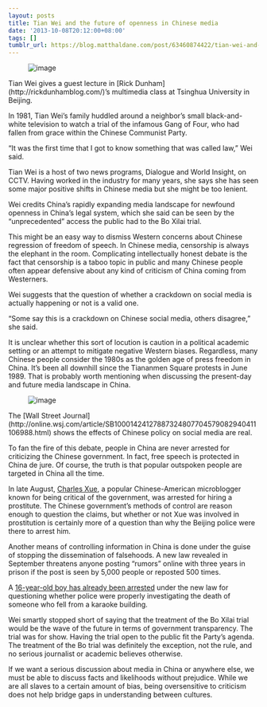 ```yaml
---
layout: posts
title: Tian Wei and the future of openness in Chinese media
date: '2013-10-08T20:12:00+08:00'
tags: []
tumblr_url: https://blog.matthaldane.com/post/63460874422/tian-wei-and-the-future-of-openness-in-chinese-media
---
```

<figure class="tmblr-full" data-orig-height="375" data-orig-width="500"><img alt="image" src="https://64.media.tumblr.com/f82d142e45654d1843c31a862f916b29/fd8bc473210a55da-4a/s540x810/3930eec4a2ca7fb28da39fa6bc4200d27fa57e04.jpg" data-orig-height="375" data-orig-width="500"></figure>  
Tian Wei gives a guest lecture in [Rick Dunham](http://rickdunhamblog.com/)’s multimedia class at Tsinghua University in Beijing.

In 1981, Tian Wei’s family huddled around a neighbor’s small black-and-white television to watch a trial of the infamous Gang of Four, who had fallen from grace within the Chinese Communist Party.

“It was the first time that I got to know something that was called law,” Wei said.

Tian Wei is a host of two news programs, Dialogue and World Insight, on CCTV. Having worked in the industry for many years, she says she has seen some major positive shifts in Chinese media but she might be too lenient.

Wei credits China’s rapidly expanding media landscape for newfound openness in China’s legal system, which she said can be seen by the “unprecedented” access the public had to the Bo Xilai trial.

This might be an easy way to dismiss Western concerns about Chinese regression of freedom of speech. In Chinese media, censorship is always the elephant in the room. Complicating intellectually honest debate is the fact that censorship is a taboo topic in public and many Chinese people often appear defensive about any kind of criticism of China coming from Westerners.

Wei suggests that the question of whether a crackdown on social media is actually happening or not is a valid one.

“Some say this is a crackdown on Chinese social media, others disagree,” she said.

It is unclear whether this sort of locution is caution in a political academic setting or an attempt to mitigate negative Western biases. Regardless, many Chinese people consider the 1980s as the golden age of press freedom in China. It’s been all downhill since the Tiananmen Square protests in June 1989. That is probably worth mentioning when discussing the present-day and future media landscape in China.

<figure class="tmblr-full" data-orig-height="296" data-orig-width="500"><img alt="image" src="https://64.media.tumblr.com/a8148094a9a6afe80ed5f19b530b1efb/fd8bc473210a55da-20/s540x810/587ec48b15b4647cf2646e7cb7353e180617e347.jpg" data-orig-height="296" data-orig-width="500"></figure>  
The [Wall Street Journal](http://online.wsj.com/article/SB10001424127887324807704579082940411106988.html) shows the effects of Chinese policy on social media are real.

To fan the fire of this debate, people in China are never arrested for criticizing the Chinese government. In fact, free speech is protected in China de jure. Of course, the truth is that popular outspoken people are targeted in China all the time.

In late August, [Charles Xue](http://www.bloomberg.com/news/2013-08-27/china-s-top-tweeters-under-fire.html), a popular Chinese-American microblogger known for being critical of the government, was arrested for hiring a prostitute. The Chinese government’s methods of control are reason enough to question the claims, but whether or not Xue was involved in prostitution is certainly more of a question than why the Beijing police were there to arrest him.

Another means of controlling information in China is done under the guise of stopping the dissemination of falsehoods. A new law revealed in September threatens anyone posting “rumors” online with three years in prison if the post is seen by 5,000 people or reposted 500 times.

A [16-year-old boy has already been arrested](http://www.latimes.com/world/worldnow/la-fg-wn-china-arrest-rumors-internet-20130921,0,2831881.story) under the new law for questioning whether police were properly investigating the death of someone who fell from a karaoke building.

Wei smartly stopped short of saying that the treatment of the Bo Xilai trial would be the wave of the future in terms of government transparency. The trial was for show. Having the trial open to the public fit the Party’s agenda. The treatment of the Bo trial was definitely the exception, not the rule, and no serious journalist or academic believes otherwise.

If we want a serious discussion about media in China or anywhere else, we must be able to discuss facts and likelihoods without prejudice. While we are all slaves to a certain amount of bias, being oversensitive to criticism does not help bridge gaps in understanding between cultures.

